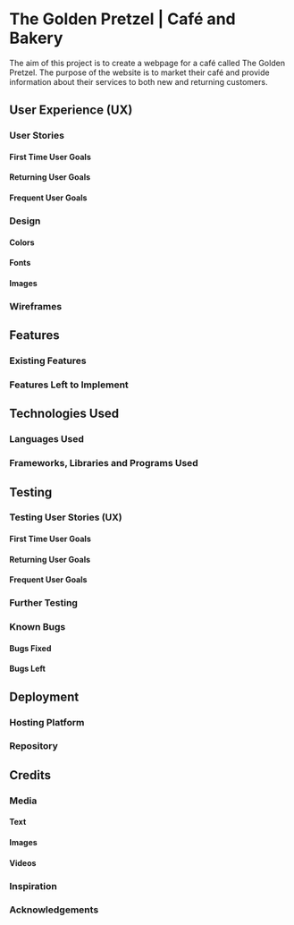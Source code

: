 # The Golden Pretzel | Café and Bakery

The aim of this project is to create a webpage for a café called The Golden Pretzel. The purpose of the website is to market
their café and provide information about their services to both new and returning customers.

## User Experience (UX)

### User Stories

#### First Time User Goals

#### Returning User Goals

#### Frequent User Goals

### Design

#### Colors

#### Fonts

#### Images

### Wireframes

## Features

### Existing Features

### Features Left to Implement

## Technologies Used

### Languages Used

### Frameworks, Libraries and Programs Used

## Testing

### Testing User Stories (UX)

#### First Time User Goals

#### Returning User Goals

#### Frequent User Goals

### Further Testing

### Known Bugs

#### Bugs Fixed

#### Bugs Left

## Deployment

### Hosting Platform

### Repository

## Credits

### Media

#### Text

#### Images

#### Videos

### Inspiration

### Acknowledgements